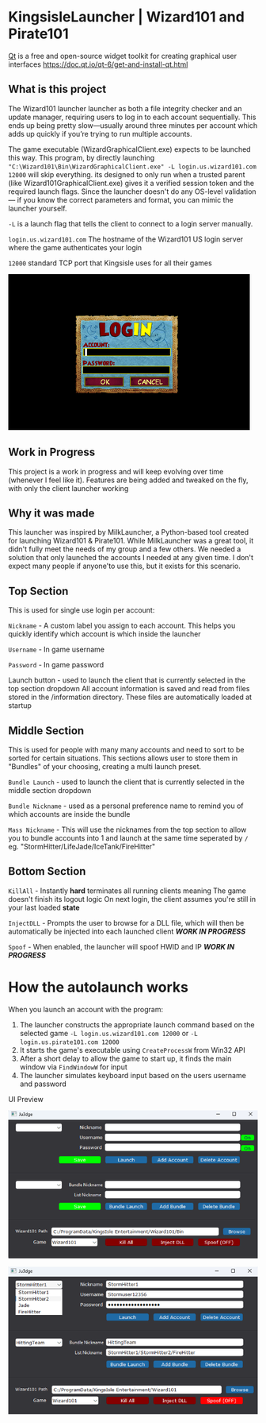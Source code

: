 # KingsisleLauncher | Wizard101 and Pirate101

[Qt](https://doc.qt.io/qt-6/get-and-install-qt.html) is a free and open-source widget toolkit for creating graphical user interfaces
https://doc.qt.io/qt-6/get-and-install-qt.html

## What is this project

The Wizard101 launcher launcher as both a file integrity checker and an update manager, requiring users to log in to each account sequentially. 
This ends up being pretty slow—usually around three minutes per account which adds up quickly if you’re trying to run multiple accounts.

The game executable (WizardGraphicalClient.exe) expects to be launched this way. 
This program, by directly launching `"C:\Wizard101\Bin\WizardGraphicalClient.exe" -L login.us.wizard101.com 12000` will skip everything. 
its designed to only run when a trusted parent (like Wizard101GraphicalClient.exe) gives it a verified session token and the required launch flags.
Since the launcher doesn't do any OS-level validation — if you know the correct parameters and format, you can mimic the launcher yourself.

`-L` is a launch flag that tells the client to connect to a login server manually. 

`login.us.wizard101.com` The hostname of the Wizard101 US login server where the game authenticates your login

`12000` standard TCP port that Kingsisle uses for all their games

![QuickLauncher Screenshot](KingsisleLauncher/images/login.png) 

## Work in Progress
This project is a work in progress and will keep evolving over time (whenever I feel like it). Features are being added and tweaked on the fly, with only the client launcher working

## Why it was made

This launcher was inspired by MilkLauncher, a Python-based tool created for launching Wizard101 & Pirate101. 
While MilkLauncher was a great tool, it didn't fully meet the needs of my group and a few others. 
We needed a solution that only launched the accounts I needed at any given time. 
I don't expect many people if anyone'to use this, but it exists for this scenario.

## Top Section
This is used for single use login per account:

`Nickname` - A custom label you assign to each account. This helps you quickly identify which account is which inside the launcher

`Username` - In game username

`Password` - In game password

Launch button - used to launch the client that is currently selected in the top section dropdown
All account information is saved and read from files stored in the /information directory. These files are automatically loaded at startup

## Middle Section
This is used for people with many many accounts and need to sort to be sorted for certain situations. This sections allows user to store them in "Bundles" of your choosing, creating a multi launch preset.

`Bundle Launch`   - used to launch the client that is currently selected in the middle section dropdown

`Bundle Nickname` - used as a personal preference name to remind you of which accounts are inside the bundle

`Mass Nickname`   - This will use the nicknames from the top section to allow you to bundle accounts into 1 and launch at the same time seperated by `/`
	eg. "StormHitter/LifeJade/IceTank/FireHitter"

## Bottom Section
`KillAll`   - Instantly **hard** terminates all running clients meaning The game doesn't finish its logout logic On next login, the client assumes you're still in your last loaded **state**

`InjectDLL` - Prompts the user to browse for a DLL file, which will then be automatically be injected into each launched client ***WORK IN PROGRESS***

`Spoof`     - When enabled, the launcher will spoof HWID and IP  ***WORK IN PROGRESS***

# How the autolaunch works
When you launch an account with the program:
1. The launcher constructs the appropriate launch command based on the selected game `-L login.us.wizard101.com 12000` or `-L login.us.pirate101.com 12000` 
2. It starts the game's executable using `CreateProcessW` from Win32 API
3. After a short delay to allow the game to start up, it finds the main window via `FindWindowW` for input
4. The launcher simulates keyboard input based on the users username and password

UI Preview

![QuickLauncher Screenshot](KingsisleLauncher/images/empty.png)

![QuickLauncher Screenshot](KingsisleLauncher/images/full.png)
